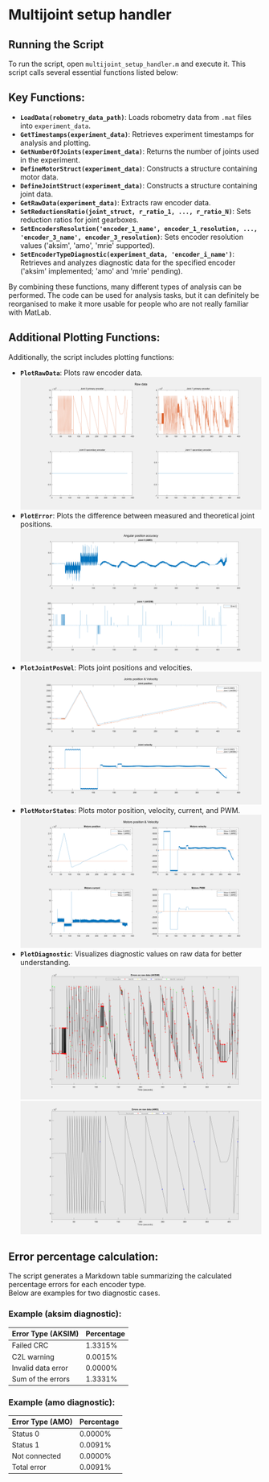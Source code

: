 # Multijoint setup handler

## Running the Script
To run the script, open `multijoint_setup_handler.m` and execute it. This script calls several essential functions listed below:

## Key Functions:
- **`LoadData(robometry_data_path)`**: Loads robometry data from `.mat` files into `experiment_data`.
- **`GetTimestamps(experiment_data)`**: Retrieves experiment timestamps for analysis and plotting.
- **`GetNumberOfJoints(experiment_data)`**: Returns the number of joints used in the experiment.
- **`DefineMotorStruct(experiment_data)`**: Constructs a structure containing motor data.
- **`DefineJointStruct(experiment_data)`**: Constructs a structure containing joint data.
- **`GetRawData(experiment_data)`**: Extracts raw encoder data.
- **`SetReductionsRatio(joint_struct, r_ratio_1, ..., r_ratio_N)`**: Sets reduction ratios for joint gearboxes.
- **`SetEncodersResolution('encoder_1_name', encoder_1_resolution, ..., 'encoder_3_name', encoder_3_resolution)`**: Sets encoder resolution values ('aksim', 'amo', 'mrie' supported).
- **`SetEncoderTypeDiagnostic(experiment_data, 'encoder_i_name')`**: Retrieves and analyzes diagnostic data for the specified encoder ('aksim' implemented; 'amo' and 'mrie' pending).

By combining these functions, many different types of analysis can be performed.
The code can be used for analysis tasks, but it can definitely be reorganised to make it more usable for people who are not really familiar with MatLab.

## Additional Plotting Functions:
Additionally, the script includes plotting functions:
- **`PlotRawData`**: Plots raw encoder data.
![rawdata](readme_assets/imgs/rawdata.png)
- **`PlotError`**: Plots the difference between measured and theoretical joint positions.
![errors](readme_assets/imgs/errors.png)
- **`PlotJointPosVel`**: Plots joint positions and velocities.
![jpos_vel](readme_assets/imgs/jpos_vel.png)
- **`PlotMotorStates`**: Plots motor position, velocity, current, and PWM.
![m_states](readme_assets/imgs/motor_states.png)
- **`PlotDiagnostic`**: Visualizes diagnostic values on raw data for better understanding.
![aksim_diagn](readme_assets/imgs/aksim_diagn.png)
![amo_diagn](readme_assets/imgs/DiagnosticAmo.png)

## Error percentage calculation:
The script generates a Markdown table summarizing the calculated percentage errors for each encoder type. <br>
Below are examples for two diagnostic cases.
### Example (aksim diagnostic):
| Error Type (AKSIM)     | Percentage |
|------------------------|------------|
| Failed CRC             | 1.3315%     |
| C2L warning            | 0.0015%     |
| Invalid data error     | 0.0000%     |
| Sum of the errors      | 1.3331%     |
### Example (amo diagnostic):
| Error Type (AMO)       | Percentage |
|------------------------|------------|
| Status 0               | 0.0000%     |
| Status 1               | 0.0091%     |
| Not connected          | 0.0000%     |
| Total error            | 0.0091%     |